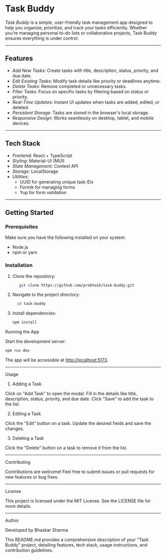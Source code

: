 # Task Buddy

*Task Buddy* is a simple, user-friendly task management app designed to help you organize, prioritize, and track your tasks efficiently. Whether you’re managing personal to-do lists or collaborative projects, Task Buddy ensures everything is under control.

---

## Features

- *Add New Tasks*: Create tasks with title, description, status, priority, and due date.  
- *Edit Existing Tasks*: Modify task details like priority or deadlines anytime.  
- *Delete Tasks*: Remove completed or unnecessary tasks.  
- *Filter Tasks*: Focus on specific tasks by filtering based on status or priority.  
- *Real-Time Updates*: Instant UI updates when tasks are added, edited, or deleted.  
- *Persistent Storage*: Tasks are stored in the browser's local storage.  
- *Responsive Design*: Works seamlessly on desktop, tablet, and mobile devices.

---

## Tech Stack

- *Frontend*: React + TypeScript  
- *Styling*: Material-UI (MUI)  
- *State Management*: Context API  
- *Storage*: LocalStorage  
- *Utilities*:  
  - UUID for generating unique task IDs  
  - Formik for managing forms  
  - Yup for form validation  

---

## Getting Started

### Prerequisites

Make sure you have the following installed on your system:

- Node.js
- npm or yarn

### Installation

1. Clone the repository:

   ```bash
      git clone https://github.com/probhask/task-buddy.git
   ```

2. Navigate to the project directory:

    ```bash
      cd task-buddy
    ```


3. Install dependencies:

    ```bash
    npm install
    ```

Running the App

Start the development server:

  ```bash
  npm run dev
  ```

The app will be accessible at <http://localhost:5173>.

---

Usage

1. Adding a Task

Click on "Add Task" to open the modal.
Fill in the details like title, description, status, priority, and due date.
Click "Save" to add the task to the list.

2. Editing a Task

Click the "Edit" button on a task.
Update the desired fields and save the changes.

3. Deleting a Task

Click the "Delete" button on a task to remove it from the list.

---

Contributing

Contributions are welcome!
Feel free to submit issues or pull requests for new features or bug fixes.

---

License

This project is licensed under the MIT License. See the LICENSE file for more details.

---

Author

Developed by Bhaskar Sharma

This README.md provides a comprehensive description of your "Task Buddy" project, detailing features, tech stack, usage instructions, and contribution guidelines.
